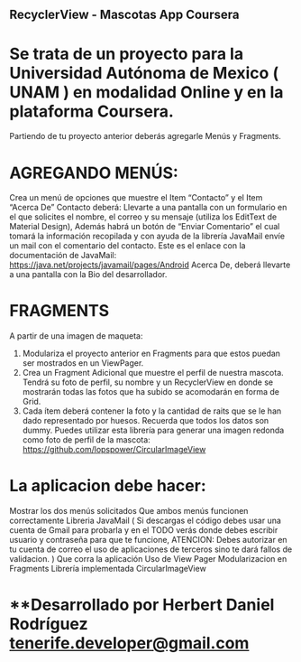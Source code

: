 ## RecyclerView - Mascotas App Coursera
# Se trata de un proyecto para la Universidad Autónoma de Mexico ( UNAM ) en modalidad Online y en la plataforma Coursera.
Partiendo de tu proyecto anterior deberás agregarle Menús y Fragments.

# AGREGANDO MENÚS:
Crea un menú de opciones que muestre el Item “Contacto” y el Item “Acerca De”
Contacto deberá:
Llevarte a una pantalla con un formulario en el que solicites el nombre, el correo y su mensaje (utiliza los EditText de Material Design),
Además habrá un botón de “Enviar Comentario” el cual tomará la información recopilada y con ayuda de la librería JavaMail envíe un mail con el comentario del contacto.
Este es el enlace con la documentación de JavaMail: https://java.net/projects/javamail/pages/Android
Acerca De, deberá llevarte a una pantalla con la Bio del desarrollador.

# FRAGMENTS
A partir de una imagen de maqueta:
1. Modulariza el proyecto anterior en Fragments para que estos puedan ser mostrados en un ViewPager.
2. Crea un Fragment Adicional que muestre el perfil de nuestra mascota. Tendrá su foto de perfil, 
su nombre y un RecyclerView en donde se mostrarán todas las fotos que ha subido se acomodarán en forma de Grid.
3. Cada ítem deberá contener la foto y la cantidad de raits que se le han dado representado por huesos.
Recuerda que todos los datos son dummy.
Puedes utilizar esta librería para generar una imagen redonda como foto de perfil de la mascota:
https://github.com/lopspower/CircularImageView

# La aplicacion debe hacer:
Mostrar los dos menús solicitados
Que ambos menús funcionen correctamente
Libreria JavaMail ( Si descargas el código debes usar una cuenta de Gmail para probarla y en el TODO verás donde debes escribir usuario
y contraseña para que te funcione, ATENCION: Debes autorizar en tu cuenta de correo el uso de aplicaciones de terceros sino te dará 
fallos de validacion. )
Que corra la aplicación
Uso de View Pager
Modularizacion en Fragments
Librería implementada CircularImageView

# **Desarrollado por Herbert Daniel Rodríguez  tenerife.developer@gmail.com
